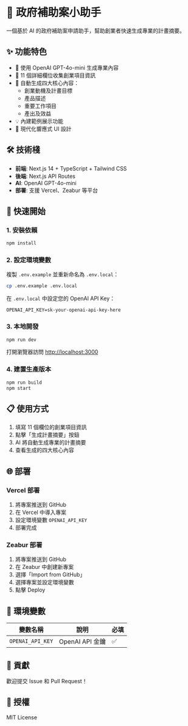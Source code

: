 # 🚀 政府補助案小助手

一個基於 AI 的政府補助案申請助手，幫助創業者快速生成專業的計畫摘要。

## ✨ 功能特色

- 🤖 使用 OpenAI GPT-4o-mini 生成專業內容
- 📝 11 個詳細欄位收集創業項目資訊
- 🎯 自動生成四大核心內容：
  - 創業動機及計畫目標
  - 產品描述
  - 重要工作項目
  - 產出及效益
- 💡 內建範例展示功能
- 🎨 現代化響應式 UI 設計

## 🛠️ 技術棧

- **前端**: Next.js 14 + TypeScript + Tailwind CSS
- **後端**: Next.js API Routes
- **AI**: OpenAI GPT-4o-mini
- **部署**: 支援 Vercel、Zeabur 等平台

## 🚀 快速開始

### 1. 安裝依賴

```bash
npm install
```

### 2. 設定環境變數

複製 `.env.example` 並重新命名為 `.env.local`：

```bash
cp .env.example .env.local
```

在 `.env.local` 中設定您的 OpenAI API Key：

```
OPENAI_API_KEY=sk-your-openai-api-key-here
```

### 3. 本地開發

```bash
npm run dev
```

打開瀏覽器訪問 [http://localhost:3000](http://localhost:3000)

### 4. 建置生產版本

```bash
npm run build
npm start
```

## 📋 使用方式

1. 填寫 11 個欄位的創業項目資訊
2. 點擊「生成計畫摘要」按鈕
3. AI 將自動生成專業的計畫摘要
4. 查看生成的四大核心內容

## 🌐 部署

### Vercel 部署

1. 將專案推送到 GitHub
2. 在 Vercel 中導入專案
3. 設定環境變數 `OPENAI_API_KEY`
4. 部署完成

### Zeabur 部署

1. 將專案推送到 GitHub
2. 在 Zeabur 中創建新專案
3. 選擇「Import from GitHub」
4. 選擇專案並設定環境變數
5. 點擊 Deploy

## 📝 環境變數

| 變數名稱 | 說明 | 必填 |
|---------|------|------|
| `OPENAI_API_KEY` | OpenAI API 金鑰 | ✅ |

## 🤝 貢獻

歡迎提交 Issue 和 Pull Request！

## 📄 授權

MIT License